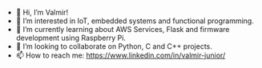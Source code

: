 - 👋 Hi, I’m Valmir!
- 👀 I’m interested in IoT, embedded systems and functional programming.
- 🌱 I’m currently learning about AWS Services, Flask and firmware development using Raspberry Pi.
- 💞️ I’m looking to collaborate on Python, C and C++ projects.
- 📫 How to reach me: https://www.linkedin.com/in/valmir-junior/

<!---
valmirnjr/valmirnjr is a ✨ special ✨ repository because its `README.md` (this file) appears on your GitHub profile.
You can click the Preview link to take a look at your changes.
--->
